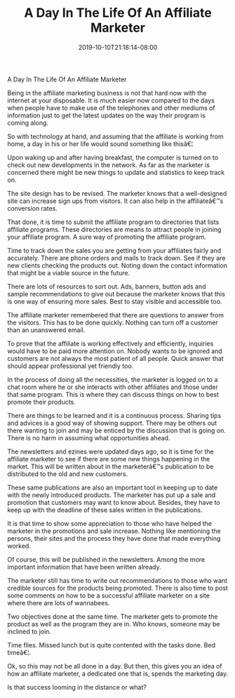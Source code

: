 ﻿---
title: "A Day In The Life Of An Affiliate Marketer"
date: 2019-10-10T21:18:14-08:00
description: "10 affiliate marketing Tips for Web Success"
featured_image: "/images/10 affiliate marketing.jpg"
tags: ["10 affiliate marketing"]
---

A Day In The Life Of An Affiliate Marketer 

Being in the affiliate marketing business is not that hard now with the internet at your disposable. It is much easier now compared to the days when people have to make use of the telephones and other mediums of information just to get the latest updates on the way their program is coming along. 

So with technology at hand, and assuming that the affiliate is working from home, a day in his or her life would sound something like thisâ€¦

Upon waking up and after having breakfast, the computer is turned on to check out new developments in the network. As far as the marketer is concerned there might be new things to update and statistics to keep track on. 

The site design has to be revised. The marketer knows that a well-designed site can increase sign ups from visitors. It can also help in the affiliateâ€™s conversion rates.

That done, it is time to submit the affiliate program to directories that lists affiliate programs. These directories are means to attract people in joining your affiliate program. A sure way of promoting the affiliate program. 

Time to track down the sales you are getting from your affiliates fairly and accurately. There are phone orders and mails to track down. See if they are new clients checking the products out. Noting down the contact information that might be a viable source in the future.

There are lots of resources to sort out. Ads, banners, button ads and sample recommendations to give out because the marketer knows that this is one way of ensuring more sales. Best to stay visible and accessible too.

The affiliate marketer remembered that there are questions to answer from the visitors. This has to be done quickly. Nothing can turn off a customer than an unanswered email. 

To prove that the affiliate is working effectively and efficiently, inquiries would have to be paid more attention on. Nobody wants to be ignored and customers are not always the most patient of all people. Quick answer that should appear professional yet friendly too.

In the process of doing all the necessities, the marketer is logged on to a chat room where he or she interacts with other affiliates and those under that same program. This is where they can discuss things on how to best promote their products. 

There are things to be learned and it is a continuous process. Sharing tips and advices is a good way of showing support. There may be others out there wanting to join and may be enticed by the discussion that is going on. There is no harm in assuming what opportunities ahead. 

The newsletters and ezines were updated days ago, so it is time for the affiliate marketer to see if there are some new things happening in the market. This will be written about in the marketerâ€™s publication to be distributed to the old and new customers. 

These same publications are also an important tool in keeping up to date with the newly introduced products. The marketer has put up a sale and promotion that customers may want to know about. Besides, they have to keep up with the deadline of these sales written in the publications.

It is that time to show some appreciation to those who have helped the marketer in the promotions and sale increase. Nothing like mentioning the persons, their sites and the process they have done that made everything worked.

Of course, this will be published in the newsletters. Among the more important information that have been written already.

The marketer still has time to write out recommendations to those who want credible sources for the products being promoted. There is also time to post some comments on how to be a successful affiliate marketer on a site where there are lots of wannabees.

Two objectives done at the same time. The marketer gets to promote the product as well as the program they are in. Who knows, someone may be inclined to join. 

Time flies. Missed lunch but is quite contented with the tasks done. Bed timeâ€¦.

Ok, so this may not be all done in a day. But then, this gives you an idea of how an affiliate marketer, a dedicated one that is, spends the marketing day. 

Is that success looming in the distance or what?

